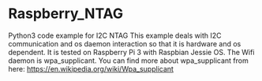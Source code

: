 # Raspberry_NTAG
Python3 code example for I2C NTAG
This example deals with I2C communication and os daemon interaction so that it is hardware and os dependent.
It is tested on Raspberry Pi 3 with Raspbian Jessie OS. The Wifi daemon is wpa_supplicant. You can find more
about wpa_supplicant from here: https://en.wikipedia.org/wiki/Wpa_supplicant
